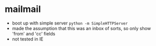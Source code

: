 # mailmail

- boot up with simple server `python -m SimpleHTTPServer`
- made the assumption that this was an inbox of sorts, so only show 'from' and 'cc' fields
- not tested in IE
